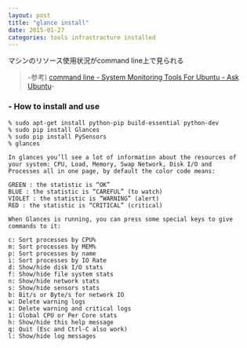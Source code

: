 ```yaml
---
layout: post
title: "glance install"
date: 2015-01-27
categories: tools infrastracture installed
---
```


マシンのリソース使用状況がcommand line上で見られる


> -参考) [command line - System Monitoring Tools For Ubuntu - Ask Ubuntu](http://askubuntu.com/questions/293426/system-monitoring-tools-for-ubuntu)-


### - How to install and use
	% sudo apt-get install python-pip build-essential python-dev
	% sudo pip install Glances
	% sudo pip install PySensors
	% glances

	In glances you’ll see a lot of information about the resources of
	your system: CPU, Load, Memory, Swap Network, Disk I/O and
	Processes all in one page, by default the color code means:

	GREEN : the statistic is “OK”
	BLUE : the statistic is “CAREFUL” (to watch)
	VIOLET : the statistic is “WARNING” (alert)
	RED : the statistic is “CRITICAL” (critical)

	When Glances is running, you can press some special keys to give
	commands to it:

	c: Sort processes by CPU%
	m: Sort processes by MEM%
	p: Sort processes by name
	i: Sort processes by IO Rate
	d: Show/hide disk I/O stats
	f: Show/hide file system stats
	n: Show/hide network stats
	s: Show/hide sensors stats
	b: Bit/s or Byte/s for network IO
	w: Delete warning logs
	x: Delete warning and critical logs
	1: Global CPU or Per Core stats
	h: Show/hide this help message
	q: Quit (Esc and Ctrl-C also work)
	l: Show/hide log messages
